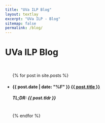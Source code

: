 ```yaml
---
title: "UVa ILP Blog"
layout: textlay
excerpt: "UVa ILP - Blog"
sitemap: false
permalink: /blog/
---
```


# UVa ILP Blog 

<br>
<ul class="posts">
	{% for post in site.posts %}
	<li> <h4>{{ post.date | date: "%F" }} <a href="{{ post.url }}">{{ post.title }}</a></h4>
	<h5>TL;DR: {{ post.tldr }}</h5>
	<br>
	</li>
	{% endfor %}
</ul>
<br><br><br>

